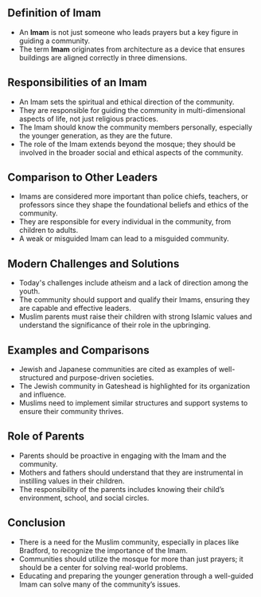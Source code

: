 ## Definition of Imam

- An **Imam** is not just someone who leads prayers but a key figure in guiding a community.
- The term **Imam** originates from architecture as a device that ensures buildings are aligned correctly in three dimensions.

## Responsibilities of an Imam

- An Imam sets the spiritual and ethical direction of the community.
- They are responsible for guiding the community in multi-dimensional aspects of life, not just religious practices.
- The Imam should know the community members personally, especially the younger generation, as they are the future.
- The role of the Imam extends beyond the mosque; they should be involved in the broader social and ethical aspects of the community.

## Comparison to Other Leaders

- Imams are considered more important than police chiefs, teachers, or professors since they shape the foundational beliefs and ethics of the community.
- They are responsible for every individual in the community, from children to adults.
- A weak or misguided Imam can lead to a misguided community.

## Modern Challenges and Solutions

- Today's challenges include atheism and a lack of direction among the youth.
- The community should support and qualify their Imams, ensuring they are capable and effective leaders.
- Muslim parents must raise their children with strong Islamic values and understand the significance of their role in the upbringing.

## Examples and Comparisons

- Jewish and Japanese communities are cited as examples of well-structured and purpose-driven societies.
- The Jewish community in Gateshead is highlighted for its organization and influence.
- Muslims need to implement similar structures and support systems to ensure their community thrives.

## Role of Parents

- Parents should be proactive in engaging with the Imam and the community.
- Mothers and fathers should understand that they are instrumental in instilling values in their children.
- The responsibility of the parents includes knowing their child’s environment, school, and social circles.

## Conclusion

- There is a need for the Muslim community, especially in places like Bradford, to recognize the importance of the Imam.
- Communities should utilize the mosque for more than just prayers; it should be a center for solving real-world problems.
- Educating and preparing the younger generation through a well-guided Imam can solve many of the community’s issues.